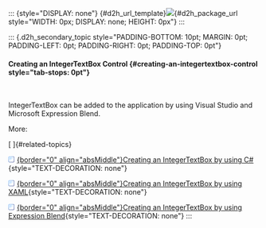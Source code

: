 ::: {style="DISPLAY: none"}
[](ms-xhelp:///?Id=d2h_url_template){#d2h_url_template}![](!package_url!){#d2h_package_url style="WIDTH: 0px; DISPLAY: none; HEIGHT: 0px"}
:::

::: {.d2h_secondary_topic style="PADDING-BOTTOM: 10pt; MARGIN: 0pt; PADDING-LEFT: 0pt; PADDING-RIGHT: 0pt; PADDING-TOP: 0pt"}
#### Creating an IntegerTextBox Control {#creating-an-integertextbox-control style="tab-stops: 0pt"}

 

IntegerTextBox can be added to the application by using Visual Studio and Microsoft Expression Blend.

More:

[ ]{#related-topics}

[![](button.gif){border="0" align="absMiddle"}Creating an IntegerTextBox by using C#](ms-xhelp:///?Id=0eddb42a-0fd8-4ca2-b3f1-6a7596fb7fb8){style="TEXT-DECORATION: none"}

[![](button.gif){border="0" align="absMiddle"}Creating an IntegerTextBox by using XAML](ms-xhelp:///?Id=98a30f06-d286-444a-8468-a523d23df7c1){style="TEXT-DECORATION: none"}

[![](button.gif){border="0" align="absMiddle"}Creating an IntegerTextBox by using Expression Blend](ms-xhelp:///?Id=d3769453-b97e-4075-9d61-3bc8790af194){style="TEXT-DECORATION: none"}
:::
